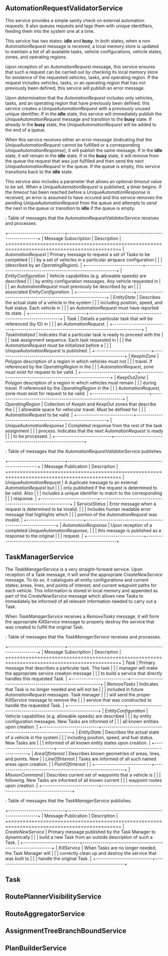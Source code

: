 
## AutomationRequestValidatorService

This service provides a simple sanity check on external automation requests. It also
queues requests and tags them with unique identifiers, feeding them into the system
one at a time.

This service has two states: **idle** and **busy**. In both states, when a non *AutomationRequest*
message is received, a local memory store is updated to maintain a list of all available
tasks, vehicle configurations, vehicle states, zones, and operating regions.

Upon reception of an *AutomationRequest* message, this service ensures that such a request
can be carried out by checking its local memory store for existence of the requested
vehicles, tasks, and operating region. If the request includes vehicles, tasks, or an
operating region that has not previously been defined, this service will publish an error
message.

Upon determination that the *AutomationRequest* includes only vehicles, tasks, and an
operating region that have previously been defined, this service creates a
*UniqueAutomationRequest* with a previously unused unique identifier. If in the
**idle** state, this service will immediately publish the *UniqueAutomationRequest*
message and transition to the **busy** state. If already in the **busy** state,
the *UniqueAutomationRequest* will be added to the end of a queue.

When this service receives either an error message (indicating that the *UniqueAutomationRequest*
cannot be fulfilled or a corresponding *UniqueAutomationResponse*), it will publish
the same message. If in the **idle** state, it will remain in the **idle** state. If
in the **busy** state, it will remove from the queue the request that was just fulfilled and
then send the next *UniqueAutomationRequest* in the queue. If the queue is empty, this
service transitions back to the **idle** state.

This service also includes a parameter that allows an optional *timeout* value to be set.
When a *UniqueAutomationRequest* is published, a timer begins. If the *timeout* has been reached
before a *UniqueAutomationResponse* is received, an error is assumed to have occured and this
service removes the pending *UniqueAutomationRequest* from the queue and attempts to send the
next in the queue or transition to **idle** if the queue is empty.


: Table of messages that the *AutomationRequestValidatorService* receives and processes.

+----------------------------+---------------------------------------------------------------+
| Message Subscription       | Description                                                   |
+============================+===============================================================+
| *AutomationRequest*        | Primary message to request a set of Tasks to be completed     |
|                            | by a set of vehicles in a particular airspace configuration   |
|                            | (described by an *OperatingRegion*).                          |
+----------------------------+---------------------------------------------------------------+
| *EntityConfiguration*      | Vehicle capabilities (e.g. allowable speeds) are described    |
|                            | by entity configuration messages. Any vehicle requested in    |
|                            | an *AutomationRequest* must previously be described by an     |
|                            | associated *EntityConfiguration*.                             |
+----------------------------+---------------------------------------------------------------+
| *EntityState*              | Describes the actual state of a vehicle in the system         |
|                            | including position, speed, and fuel status. Each vehicle in   |
|                            | an *AutomationRequest* must have reported its state.          |
+----------------------------+---------------------------------------------------------------+
| *Task*                     | Details a particular task that will be referenced (by ID) in  |
|                            | an *AutomationRequest*.                                       |
+----------------------------+---------------------------------------------------------------+
| *TaskInitialized*          | Indicates that a particular task is ready to proceed with the |
|                            | task assignment sequence. Each task requested in              |
|                            | the *AutomationRequest* must be initialized before a          |
|                            | *UniqueAutomationRequest* is published.                       |
+----------------------------+---------------------------------------------------------------+
| *KeepInZone*               | Polygon description of a region in which vehicles must not    |
|                            | travel. If referenced by the *OperatingRegion* in the         |
|                            | *AutomationRequest*, zone must exist for request to be valid. |
+----------------------------+---------------------------------------------------------------+
| *KeepOutZone*              | Polygon description of a region in which vehicles must remain |
|                            | during travel. If referenced by the *OperatingRegion* in the  |
|                            | *AutomationRequest*, zone must exist for request to be valid. |
+----------------------------+---------------------------------------------------------------+
| *OperatingRegion*          | Collection of *KeepIn* and *KeepOut* zones that describe the  |
|                            | allowable space for vehicular travel. Must be defined for     |
|                            | *AutomationRequest* to be valid.                              |
+----------------------------+---------------------------------------------------------------+
| *UniqueAutomationResponse* | Completed response from the rest of the task assignment       |
|                            | process. Indicates that the next *AutomationRequest* is ready |
|                            | to be processed.                                              |
+----------------------------+---------------------------------------------------------------+


: Table of messages that the *AutomationRequestValidatorService* publishes.

+----------------------------+---------------------------------------------------------------+
| Message Publication        | Description                                                   |
+============================+===============================================================+
| *UniqueAutomationRequest*  | A duplicate message to an external *AutomationRequest* but    |
|                            | only published if the request is determined to be valid. Also |
|                            | includes a unique identifier to match to the corresponding    |
|                            | response.                                                     |
+----------------------------+---------------------------------------------------------------+
| *ServiceStatus*            | Error message when a request is determined to be invalid.     |
|                            | Includes human readable error message that highlights which   |
|                            | portion of the *AutomationRequest* was invalid.               |
+----------------------------+---------------------------------------------------------------+
| *AutomationResponse*       | Upon reception of a completed *UniqueAutomationResponse*,     |
|                            | this message is published as a response to the original       |
|                            | request.                                                      |
+----------------------------+---------------------------------------------------------------+


## TaskManagerService

The *TaskManagerService* is a very straight-forward service. Upon reception of a Task message,
it will send the appropriate *CreateNewService* message. To do so, it catalogues all entity
configurations and current states; areas, lines, and points of interest; and current waypoint
paths for each vehicle. This information is stored in local memory and appended as part of
the *CreateNewService* message which allows new Tasks to immediately be informed of all
relevant information needed to carry out a Task.

When *TaskManagerService* receives a *RemoveTasks* message, it will form the appropriate
*KillService* message to properly destroy the service that was created to fulfill the
original Task. 


: Table of messages that the *TaskManagerService* receives and processes.

+----------------------------+---------------------------------------------------------------+
| Message Subscription       | Description                                                   |
+============================+===============================================================+
| *Task*                     | Primary message that describes a particular task. The task    |
|                            | manager will make the appropriate service creation message    |
|                            | to build a service that directly handles this requested Task. |
+----------------------------+---------------------------------------------------------------+
| *RemoveTasks*              | Indicates that Task is no longer needed and will not be       |
|                            | included in future *AutomationRequest* messages. Task manager |
|                            | will send the proper *KillService* message to remove the      |
|                            | service that was constructed to handle the requested Task.    |
+----------------------------+---------------------------------------------------------------+
| *EntityConfiguration*      | Vehicle capabilities (e.g. allowable speeds) are described    |
|                            | by entity configuration messages. New Tasks are informed of   |
|                            | all known entities upon creation.                             |
+----------------------------+---------------------------------------------------------------+
| *EntityState*              | Describes the actual state of a vehicle in the system         |
|                            | including position, speed, and fuel status. New Tasks are     |
|                            | informed of all known entity states upon creation.            |
+----------------------------+---------------------------------------------------------------+
| *AreaOfInterest*           | Describes known geometries of areas, lines, and points. New   |
| *LineOfInterest*           | Tasks are informed of all such named areas upon creation.     |
| *PointOfInterest*          |                                                               |
+----------------------------+---------------------------------------------------------------+
| *MissionCommand*           | Describes current set of waypoints that a vehicle is          |
|                            | following. New Tasks are informed of all known current        |
|                            | waypoint routes upon creation.                                |
+----------------------------+---------------------------------------------------------------+



: Table of messages that the *TaskManagerService* publishes.

+----------------------------+---------------------------------------------------------------+
| Message Publication        | Description                                                   |
+============================+===============================================================+
| *CreateNewService*         | Primary message published by the Task Manager to dynamically  |
|                            | build a new Task from an outside description of such a Task.  |
+----------------------------+---------------------------------------------------------------+
| *KillService*              | When Tasks are no longer needed, the Task Manager will        |
|                            | correctly clean up and destroy the service that was built to  |
|                            | handle the original Task.                                     |
+----------------------------+---------------------------------------------------------------+

## Task

## RoutePlannerVisibilityService

## RouteAggregatorService

## AssignmentTreeBranchBoundService

## PlanBuilderService

